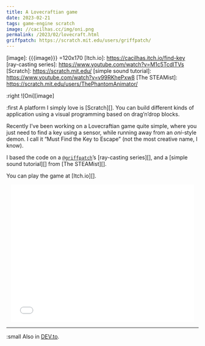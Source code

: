 ```yaml
---
title: A Lovecraftian game
date: 2023-02-21
tags: game-engine scratch
image: //cacilhas.cc/img/oni.png
permalink: /2023/02/lovecraft.html
griffpatch: https://scratch.mit.edu/users/griffpatch/
---
```

[DEV.to]: https://dev.to/cacilhas/a-lovecraftian-game-4524
[image]: {{{image}}} =120x170
[Itch.io]: https://cacilhas.itch.io/find-key
[ray-casting series]: https://www.youtube.com/watch?v=M1c5TcdITVs
[Scratch]: https://scratch.mit.edu/
[simple sound tutorial]: https://www.youtube.com/watch?v=v99RKhePxw8
[The STEAMist]: https://scratch.mit.edu/users/ThePhantomAnimator/

:right ![Oni][image]

:first A platform I simply love is [Scratch][]. You can build different kinds of
application using a visual programming based on drag’n’drop blocks.

Recently I’ve been working on a Lovecraftian game quite simple, where you just
need to find a key using a sensor, while running away from an *oni*-style demon. I
call it “Must Find the Key to Escape” (not the most creative name, I know).

I based the code on a
<a href="{{{griffpatch}}}" target="_blank"><code>@griffpatch</code></a>’s
[ray-casting series][], and a [simple sound tutorial][] from [The STEAMist][].

You can play the game at [Itch.io][].

<center><iframe src="{{{misc.url}}}/find-the-key.html" allowtransparency="true" width="480" height="360" frameborder="0" scrolling="no" title="Must Find the Key to Escape" allowfullscreen="allowfullscreen"></iframe></center>

-----

:small Also in [DEV.to][].
